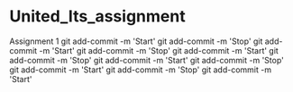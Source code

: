 # United_Its_assignment
Assignment 1
git add-commit -m 'Start'
git add-commit -m 'Stop'
git add-commit -m 'Start'
git add-commit -m 'Stop'
git add-commit -m 'Start'
git add-commit -m 'Stop'
git add-commit -m 'Start'
git add-commit -m 'Stop'
git add-commit -m 'Start'
git add-commit -m 'Stop'
git add-commit -m 'Start'
